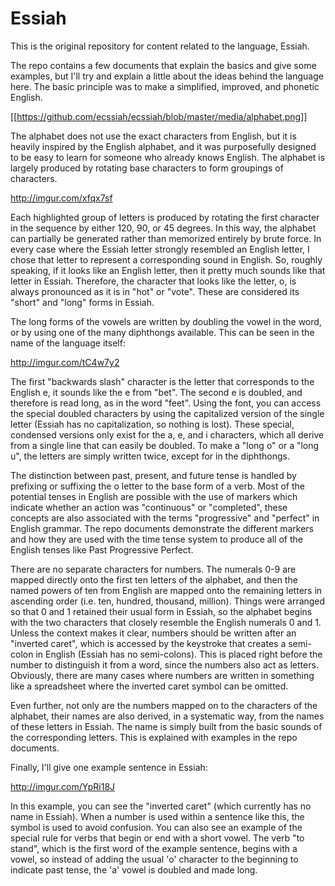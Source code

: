 Essiah
=

This is the original repository for content related to the language, Essiah.

The repo contains a few documents that explain the basics and give some examples, but I'll try and explain a little about the ideas behind the language here. The basic principle was to make a simplified, improved, and phonetic English.

[[https://github.com/ecssiah/ecssiah/blob/master/media/alphabet.png]]

The alphabet does not use the exact characters from English, but it is heavily inspired by the English alphabet, and it was purposefully designed to be easy to learn for someone who already knows English. The alphabet is largely produced by rotating base characters to form groupings of characters.

http://imgur.com/xfqx7sf

Each highlighted group of letters is produced by rotating the first character in the sequence by either 120, 90, or 45 degrees. In this way, the alphabet can partially be generated rather than memorized entirely by brute force. In every case where the Essiah letter strongly resembled an English letter, I chose that letter to represent a corresponding sound in English. So, roughly speaking, if it looks like an English letter, then it pretty much sounds like that letter in Essiah. Therefore, the character that looks like the letter, o, is always pronounced as it is in "hot" or "vote". These are considered its "short" and "long" forms in Essiah.

The long forms of the vowels are written by doubling the vowel in the word, or by using one of the many diphthongs available. This can be seen in the name of the language itself:

http://imgur.com/tC4w7y2

The first "backwards slash" character is the letter that corresponds to the English e, it sounds like the e from "bet". The second e is doubled, and therefore is read long, as in the word "feet". Using the font, you can access the special doubled characters by using the capitalized version of the single letter (Essiah has no capitalization, so nothing is lost). These special, condensed versions only exist for the a, e, and i characters, which all derive from a single line that can easily be doubled. To make a "long o" or a "long u", the letters are simply written twice, except for in the diphthongs.

The distinction between past, present, and future tense is handled by prefixing or suffixing the o letter to the base form of a verb. Most of the potential tenses in English are possible with the use of markers which indicate whether an action was "continuous" or "completed", these concepts are also associated with the terms "progressive" and "perfect" in English grammar. The repo documents demonstrate the different markers and how they are used with the time tense system to produce all of the English tenses like Past Progressive Perfect.

There are no separate characters for numbers. The numerals 0-9 are mapped directly onto the first ten letters of the alphabet, and then the named powers of ten from English are mapped onto the remaining letters in ascending order (i.e. ten, hundred, thousand, million). Things were arranged so that 0 and 1 retained their usual form in Essiah, so the alphabet begins with the two characters that closely resemble the English numerals 0 and 1. Unless the context makes it clear, numbers should be written after an "inverted caret", which is accessed by the keystroke that creates a semi-colon in English (Essiah has no semi-colons). This is placed right before the number to distinguish it from a word, since the numbers also act as letters. Obviously, there are many cases where numbers are written in something like a spreadsheet where the inverted caret symbol can be omitted.

Even further, not only are the numbers mapped on to the characters of the alphabet, their names are also derived, in a systematic way, from the names of these letters in Essiah. The name is simply built from the basic sounds of the corresponding letters. This is explained with examples in the repo documents.

Finally, I'll give one example sentence in Essiah:

http://imgur.com/YpRi18J

In this example, you can see the "inverted caret" (which currently has no name in Essiah). When a number is used within a sentence like this, the symbol is used to avoid confusion. You can also see an example of the special rule for verbs that begin or end with a short vowel. The verb "to stand", which is the first word of the example sentence, begins with a vowel, so instead of adding the usual 'o' character to the beginning to indicate past tense, the 'a' vowel is doubled and made long.